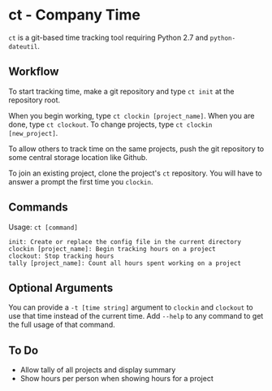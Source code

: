 ct - Company Time
=================

`ct` is a git-based time tracking tool requiring Python 2.7 and `python-dateutil`.

Workflow
--------

To start tracking time, make a git repository and type `ct init` at the repository root.

When you begin working, type `ct clockin [project_name]`. When you are done, type `ct clockout`. To change projects, type `ct clockin [new_project]`.

To allow others to track time on the same projects, push the git repository to some central storage location like Github.

To join an existing project, clone the project's `ct` repository. You will have to answer a prompt the first time you `clockin`.

Commands
--------

Usage: `ct [command]`

    init: Create or replace the config file in the current directory
    clockin [project_name]: Begin tracking hours on a project
    clockout: Stop tracking hours
    tally [project_name]: Count all hours spent working on a project

Optional Arguments
------------------

You can provide a `-t [time string]` argument to `clockin` and `clockout` to use that time instead of the current time. Add `--help` to any command to get the full usage of that command.

To Do
-----

* Allow tally of all projects and display summary
* Show hours per person when showing hours for a project
